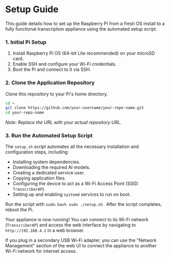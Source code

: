 # Setup Guide

This guide details how to set up the Raspberry Pi from a fresh OS install to a fully functional transcription appliance using the automated setup script.

### 1. Initial Pi Setup

1.  Install Raspberry Pi OS (64-bit Lite recommended) on your microSD card.
2.  Enable SSH and configure your Wi-Fi credentials.
3.  Boot the Pi and connect to it via SSH.

### 2. Clone the Application Repository

Clone this repository to your Pi's home directory.

```bash
cd ~
git clone https://github.com/your-username/your-repo-name.git
cd your-repo-name
```

*Note: Replace the URL with your actual repository URL.*

### 3. Run the Automated Setup Script

The `setup.sh` script automates all the necessary installation and configuration steps, including:
*   Installing system dependencies.
*   Downloading the required AI models.
*   Creating a dedicated service user.
*   Copying application files.
*   Configuring the device to act as a Wi-Fi Access Point (SSID: `TranscriberAP`).
*   Setting up and enabling `systemd` services to run on boot.

Run the script with `sudo`:
    ```bash
    sudo ./setup.sh
    ```
After the script completes, reboot the Pi.

Your appliance is now running! You can connect to its Wi-Fi network (`TranscriberAP`) and access the web interface by navigating to `http://192.168.4.1` in a web browser.

If you plug in a secondary USB Wi-Fi adapter, you can use the "Network Management" section of the web UI to connect the appliance to another Wi-Fi network for internet access.